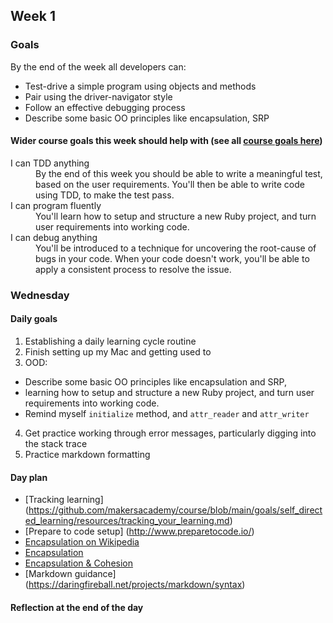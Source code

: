 ## Week 1

### Goals

By the end of the week all developers can:

* Test-drive a simple program using objects and methods
* Pair using the driver-navigator style
* Follow an effective debugging process
* Describe some basic OO principles like encapsulation, SRP

#### Wider course goals this week should help with (see all [course goals here](https://github.com/makersacademy/course/blob/main/goals/course_goals.md))

<dl>
  <dt>I can TDD anything</dt>
  <dd>By the end of this week you should be able to write a meaningful test, based on the user requirements. You'll then be able to write code using TDD, to make the test pass.</dd>
  <dt>I can program fluently</dt>
  <dd>You'll learn how to setup and structure a new Ruby project, and turn user requirements into working code.</dd>
  <dt>I can debug anything</dt>
  <dd>You'll be introduced to a technique for uncovering the root-cause of bugs in your code. When your code doesn't work, you'll be able to apply a consistent process to resolve the issue.</dd>
</dl>

### Wednesday

#### Daily goals

1. Establishing a daily learning  cycle routine
2. Finish setting up my Mac and getting used to 
3. OOD:
* Describe some basic OO principles like encapsulation and SRP,
* learning how to setup and structure a new Ruby project, and turn user requirements into working code.
* Remind myself `initialize` method, and `attr_reader` and `attr_writer`
4. Get practice working through error messages, particularly digging into the stack trace
5. Practice markdown formatting

#### Day plan

* [Tracking learning] (https://github.com/makersacademy/course/blob/main/goals/self_directed_learning/resources/tracking_your_learning.md)
* [Prepare to code setup] (http://www.preparetocode.io/)
* [Encapsulation on Wikipedia](https://en.wikipedia.org/wiki/Encapsulation_%28computer_programming%29)
* [Encapsulation](https://github.com/makersacademy/skills-workshops/tree/main/test_driven_development/oop_1)
* [Encapsulation & Cohesion](https://github.com/makersacademy/skills-workshops/blob/main/practicals/object_oriented_design/encapsulation.md)
* [Markdown guidance] (https://daringfireball.net/projects/markdown/syntax)

#### Reflection at the end of the day





